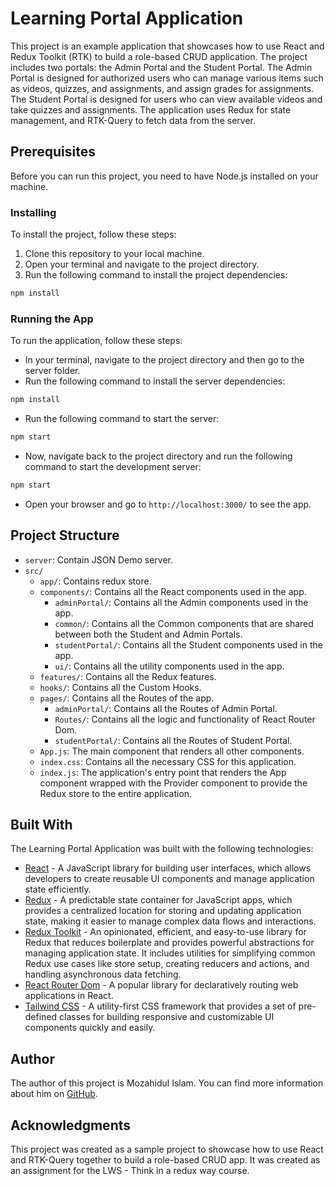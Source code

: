 # Learning Portal Application

This project is an example application that showcases how to use React and Redux Toolkit (RTK) to build a role-based CRUD application. The project includes two portals: the Admin Portal and the Student Portal. The Admin Portal is designed for authorized users who can manage various items such as videos, quizzes, and assignments, and assign grades for assignments. The Student Portal is designed for users who can view available videos and take quizzes and assignments. The application uses Redux for state management, and RTK-Query to fetch data from the server.

## Prerequisites

Before you can run this project, you need to have Node.js installed on your machine.

### Installing

To install the project, follow these steps:

1. Clone this repository to your local machine.
2. Open your terminal and navigate to the project directory.
3. Run the following command to install the project dependencies:

``` bash
npm install
```

### Running the App

To run the application, follow these steps:

- In your terminal, navigate to the project directory and then go to the server folder.
- Run the following command to install the server dependencies:

``` bash
npm install
```

- Run the following command to start the server:

``` bash
npm start
```

- Now, navigate back to the project directory and run the following command to start the development server:

``` bash
npm start
```

- Open your browser and go to `http://localhost:3000/` to see the app.

## Project Structure

- `server`: Contain JSON Demo server.
- `src/`
  - `app/`: Contains redux store.
  - `components/`: Contains all the React components used in the app.
    - `adminPortal/`: Contains all the Admin components used in the app.
    - `common/`: Contains all the Common components that are shared between both the Student and Admin Portals.
    - `studentPortal/`: Contains all the Student components used in the app.
    - `ui/`: Contains all the utility components used in the app.
  - `features/`: Contains all the Redux features.
  - `hooks/`: Contains all the Custom Hooks.
  - `pages/`: Contains all the Routes of the app.
    - `adminPortal/`: Contains all the Routes of Admin Portal.
    - `Routes/`: Contains all the logic and functionality of React Router Dom.
    - `studentPortal/`: Contains all the Routes of Student Portal.
  - `App.js`: The main component that renders all other components.
  - `index.css`: Contains all the necessary CSS for this application.
  - `index.js`: The application's entry point that renders the App component wrapped with the Provider component to provide the Redux store to the entire application.

## Built With

The Learning Portal Application was built with the following technologies:

- [React](https://reactjs.org/) - A JavaScript library for building user interfaces, which allows developers to create reusable UI components and manage application state efficiently.
- [Redux](https://redux.js.org/) - A predictable state container for JavaScript apps, which provides a centralized location for storing and updating application state, making it easier to manage complex data flows and interactions.
- [Redux Toolkit](https://redux-toolkit.js.org/) - An opinionated, efficient, and easy-to-use library for Redux that reduces boilerplate and provides powerful abstractions for managing application state. It includes utilities for simplifying common Redux use cases like store setup, creating reducers and actions, and handling asynchronous data fetching.
- [React Router Dom](https://reactrouter.com/en/main) - A popular library for declaratively routing web applications in React.
- [Tailwind CSS](https://tailwindcss.com/) - A utility-first CSS framework that provides a set of pre-defined classes for building responsive and customizable UI components quickly and easily.

## Author

The author of this project is Mozahidul Islam. You can find more information about him on [GitHub](https://github.com/mozahidul01).

## Acknowledgments

This project was created as a sample project to showcase how to use React and RTK-Query together to build a role-based CRUD app. It was created as an assignment for the LWS - Think in a redux way course.
